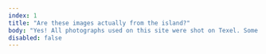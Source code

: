 ```yaml
---
index: 1
title: "Are these images actually from the island?"
body: "Yes! All photographs used on this site were shot on Texel. Some of them are shot by our attendees."
disabled: false
---
```

